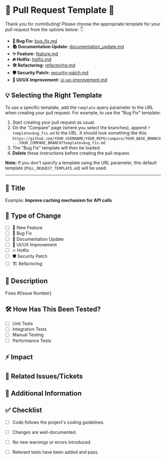 # 🧰 Pull Request Template 🚀

Thank you for contributing! Please choose the appropriate template for your pull request from the options below: 👇

* **🐛 Bug Fix:** [bug_fix.md](.github/PULL_REQUEST_TEMPLATE/bug_fix.md)
* **📚 Documentation Update:** [documentation_update.md](.github/PULL_REQUEST_TEMPLATE/documentation_update.md)
* **✨ Feature:** [feature.md](.github/PULL_REQUEST_TEMPLATE/feature.md)
* **🔥 Hotfix:** [hotfix.md](.github/PULL_REQUEST_TEMPLATE/hotfix.md)
* **🛠️ Refactoring:** [refactoring.md](.github/PULL_REQUEST_TEMPLATE/refactoring.md)
* **🛡️ Security Patch:** [security-patch.md](.github/PULL_REQUEST_TEMPLATE/security-patch.md)
* **🎨 UI/UX Improvement:** [ui-ux-improvement.md](.github/PULL_REQUEST_TEMPLATE/ui-ux-improvement.md)

## 💡 Selecting the Right Template

To use a specific template, add the `template` query parameter to the URL when creating your pull request.  For example, to use the "Bug Fix" template:

1. Start creating your pull request as usual.
2. On the "Compare" page (where you select the branches), append `?template=bug_fix.md` to the URL.  It should look something like this:
`https://github.com/YOUR_USERNAME/YOUR_REPO/compare/YOUR_BASE_BRANCH...YOUR_COMPARE_BRANCH?template=bug_fix.md`
3. The "Bug Fix" template will then be loaded.
4. **Delete** these instructions before creating the pull request.

**Note:** If you don't specify a template using the URL parameter, this default template (`PULL_REQUEST_TEMPLATE.md`) will be used.

---

<!-- Pull Request Template -->

## 📌 Title
<!-- Provide a succinct and descriptive title for the PR -->
Example: **Improve caching mechanism for API calls**

## 📂 Type of Change
- [ ] 🚀 New Feature
- [ ] 🐛 Bug Fix
- [ ] 📝 Documentation Update
- [ ] 🎨 UI/UX Improvement
- [ ] 🔥 Hotfix
- [ ] 🛡️ Security Patch
- [ ] 🏗️ Refactoring

## 📖 Description
<!-- Describe the purpose of the changes, reasoning, and relevant context -->
Fixes #[Issue Number]

## 🛠️ How Has This Been Tested?
- [ ] Unit Tests
- [ ] Integration Tests
- [ ] Manual Testing
- [ ] Performance Tests

## ⚡ Impact
<!-- Discuss effects on performance, dependencies, or behavior changes -->

## 📎 Related Issues/Tickets
<!-- Link related issues, e.g., Fixes #123 -->

## 📜 Additional Information
<!-- Add any extra details, screenshots, or logs if needed -->

## ✅ Checklist
- [ ] Code follows the project's coding guidelines.
- [ ] Changes are well-documented.
- [ ] No new warnings or errors introduced.
- [ ] Relevant tests have been added and pass.

